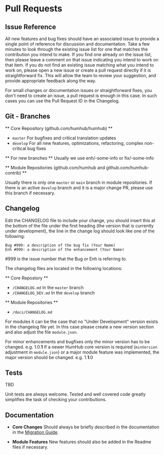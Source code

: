 # Pull Requests

## Issue Reference

All new features and bug fixes should have an associated issue to provide a single point of reference for discussion and documentation. Take a few minutes to look through the existing issue list for one that matches the contribution you intend to make. If you find one already on the issue list, then please leave a comment on that issue indicating you intend to work on that item. If you do not find an existing issue matching what you intend to work on, please open a new issue or create a pull request directly if it is straightforward fix. This will allow the team to review your suggestion, and provide appropriate feedback along the way.

For small changes or documentation issues or straightforward fixes, you don't need to create an issue, a pull request is enough in this case. In such cases you can use the Pull Request ID in the Changelog. 

## Git - Branches

** Core Repository (github.com/humhub/humhub) **

- `master` For bugfixes and critical translation updates 
- `develop` For all new features, optimizations, refactoring, complex non-critical bug fixes


** For new branches **
Usually we use enh/<issue-id>-some-info or fix/<issue-id>-some-info
  
** Module Repositories (github.com/humhub and github.com/humhub-contrib) **

Usually there is only one `master` or `main` branch in module repositories. If there is an active `develop` branch and it is a major change PR, please use this branch if necessary.

## Changelog

Edit the CHANGELOG file to include your change, you should insert this at the bottom of the file under the first heading (the version that is currently under development), the line in the change log should look like one of the following:

```
Bug #999: a description of the bug fix (Your Name)
Enh #999: a description of the enhancement (Your Name)
```

#999 is the issue number that the Bug or Enh is referring to.

The changelog files are located in the following locations:

** Core Repostory **

- `/CHANGELOG.md` In the `master` branch
- `/CHANGELOG_DEV.md` In the `develop` branch

** Module Repositories ** 

- `/docs/CHANGELOG.md` 

For modules it can be the case that no "Under Development" version exists in the changelog file yet. In this case please create a new version section and also adjust the file `module.json`. 

For minor enhancements and bugfixes only the minor version has to be changed. e.g. 1.0.**1** If a newer HumHub core version is required (`minVersion` adjustment in `module.json`) or a major module feature was implemented, the major version should be changed. e.g. 1.**1**.0


## Tests

TBD

Unit tests are always welcome. Tested and well covered code greatly simplifies the task of checking your contributions. 

## Documentation

- **Core Changes** Should always be briefly described in the documentation in the [Migration Guide](modules-migrate.md).

- **Module Features** New features should also be added in the Readme files if necessary.  

